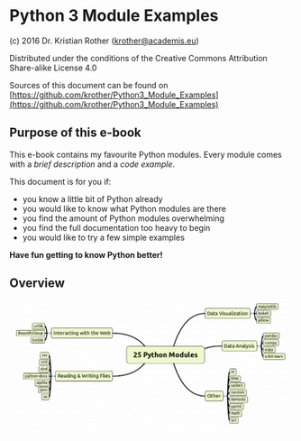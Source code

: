 
# Python 3 Module Examples

(c) 2016 Dr. Kristian Rother (krother@academis.eu)

Distributed under the conditions of the Creative Commons Attribution Share-alike License 4.0

Sources of this document can be found on [https://github.com/krother/Python3_Module_Examples](https://github.com/krother/Python3_Module_Examples) 

## Purpose of this e-book

This e-book contains my favourite Python modules. Every module comes with a *brief description* and a *code example*.

This document is for you if:

* you know a little bit of Python already
* you would like to know what Python modules are there
* you find the amount of Python modules overwhelming
* you find the full documentation too heavy to begin
* you would like to try a few simple examples

**Have fun getting to know Python better!**

## Overview

![25 Modules](module_mindmap.png)

